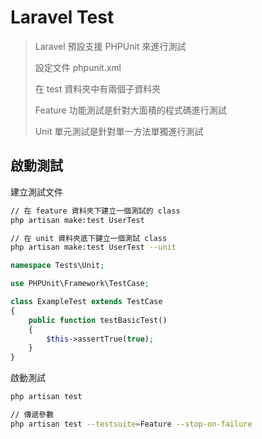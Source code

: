# Laravel Test

> Laravel 預設支援 PHPUnit 來進行測試
>
> 設定文件 phpunit.xml
>
> 在 test 資料夾中有兩個子資料夾
>
> Feature 功能測試是針對大面積的程式碼進行測試
>
> Unit 單元測試是針對單一方法單獨進行測試

## 啟動測試

建立測試文件

```bash
// 在 feature 資料夾下建立一個測試的 class
php artisan make:test UserTest

// 在 unit 資料夾底下鍵立一個測試 class
php artisan make:test UserTest --unit
```

```php
namespace Tests\Unit;

use PHPUnit\Framework\TestCase;

class ExampleTest extends TestCase
{
    public function testBasicTest()
    {
        $this->assertTrue(true);
    }
}
```

啟動測試

```bash
php artisan test

// 傳遞參數
php artisan test --testsuite=Feature --stop-on-failure
```
